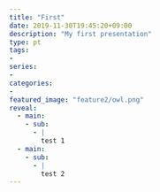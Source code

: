 ```yaml
---
title: "First"
date: 2019-11-30T19:45:20+09:00
description: "My first presentation"
type: pt
tags:
-
series:
-
categories:
-
featured_image: "feature2/owl.png"
reveal: 
  - main:
    - sub: 
      - |
        test 1
  - main:
    - sub: 
      - |
        test 2
---
```

